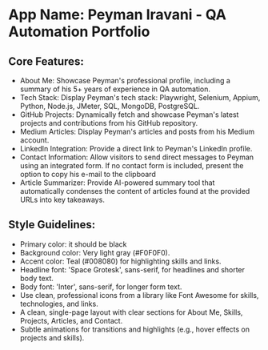# **App Name**: Peyman Iravani - QA Automation Portfolio

## Core Features:

- About Me: Showcase Peyman's professional profile, including a summary of his 5+ years of experience in QA automation.
- Tech Stack: Display Peyman's tech stack: Playwright, Selenium, Appium, Python, Node.js, JMeter, SQL, MongoDB, PostgreSQL.
- GitHub Projects: Dynamically fetch and showcase Peyman's latest projects and contributions from his GitHub repository.
- Medium Articles: Display Peyman's articles and posts from his Medium account.
- LinkedIn Integration: Provide a direct link to Peyman's LinkedIn profile.
- Contact Information: Allow visitors to send direct messages to Peyman using an integrated form. If no contact form is included, present the option to copy his e-mail to the clipboard
- Article Summarizer: Provide AI-powered summary tool that automatically condenses the content of articles found at the provided URLs into key takeaways.

## Style Guidelines:

- Primary color: it should be black
- Background color: Very light gray (#F0F0F0).
- Accent color: Teal (#008080) for highlighting skills and links.
- Headline font: 'Space Grotesk', sans-serif, for headlines and shorter body text.
- Body font: 'Inter', sans-serif, for longer form text.
- Use clean, professional icons from a library like Font Awesome for skills, technologies, and links.
- A clean, single-page layout with clear sections for About Me, Skills, Projects, Articles, and Contact.
- Subtle animations for transitions and highlights (e.g., hover effects on projects and skills).